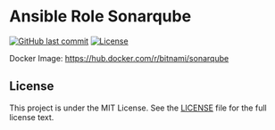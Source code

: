 # Ansible Role Sonarqube

[![GitHub last commit](https://img.shields.io/github/last-commit/ursinn/ansible-role-sonarqube?logo=github&style=for-the-badge)](https://github.com/ursinn/ansible-role-sonarqube/commits)
[![License](https://img.shields.io/github/license/ursinn/ansible-role-sonarqube?style=for-the-badge)](https://github.com/ursinn/ansible-role-sonarqube/blob/main/LICENSE)

Docker Image: https://hub.docker.com/r/bitnami/sonarqube

## License

This project is under the MIT License. See the [LICENSE](https://github.com/ursinn/ansible-role-sonarqube/blob/main/LICENSE) file for the full license text.
